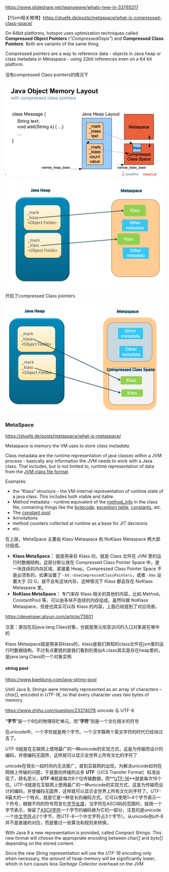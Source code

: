 

https://www.slideshare.net/iwanowww/whats-new-in-33765217

【!!!jvm相关微博】https://stuefe.de/posts/metaspace/what-is-compressed-class-space/



On 64bit platforms, hotspot uses optimization techniques called **Compressed Object Pointers** (*“CompressedOops”*) and **Compressed Class Pointers**. Both are variants of the same thing.



Compressed pointers are a way to reference data - objects in Java heap or class metadata in Metaspace - using 32bit references even on a 64 bit platform.





没有compressed Class pointers的情况下

![image-20220302213128895](images/image-20220302213128895.png)

![image-20220302213007239](images/image-20220302213007239.png)



开启了compressed Class pointers

![image-20220302213042008](images/image-20220302213042008.png)







### MetaSpace

https://stuefe.de/posts/metaspace/what-is-metaspace/



Metaspace is memory the VM uses to store *class metadata*.

Class metadata are the runtime representation of java classes within a JVM process - basically any information the JVM needs to work with a Java class. That includes, but is not limited to, runtime representation of data from the [JVM class file format](https://docs.oracle.com/javase/specs/jvms/se8/html/jvms-4.html).

Examples:

- the “Klass” structure - the VM-internal representation of runtime state of a java class. This includes both vtable and itable.
- Method metadata - runtime equivalent of the [method_info](https://docs.oracle.com/javase/specs/jvms/se8/html/jvms-4.html#jvms-4.6) in the class file, containing things like the [bytecode](https://docs.oracle.com/javase/specs/jvms/se8/html/jvms-4.html#jvms-4.7.3), [exception table](https://docs.oracle.com/javase/specs/jvms/se8/html/jvms-4.html#jvms-4.7.5), [constants](https://docs.oracle.com/javase/specs/jvms/se8/html/jvms-4.html#jvms-4.7.2), etc.
- The [constant pool](https://docs.oracle.com/javase/specs/jvms/se8/html/jvms-4.html#jvms-4.4)
- Annotations
- method counters collected at runtime as a base for JIT decisions
- etc.





在上层，MetaSpace 主要由 Klass Metaspace 和 NoKlass Metaspace 两大部分组成。

- **Klass MetaSpace：** 就是用来存 Klass 的，就是 Class 文件在 JVM 里的运行时数据结构，这部分默认放在 Compressed Class Pointer Space 中，是一块连续的内存区域，紧接着 Heap。Compressed Class Pointer Space 不是必须有的，如果设置了 `-XX:-UseCompressedClassPointers`，或者 `-Xmx` 设置大于 32 G，就不会有这块内存，这种情况下 Klass 都会存在 NoKlass Metaspace 里。
- **NoKlass MetaSpace：** 专门来存 Klass 相关的其他的内容，比如 Method，ConstantPool 等，可以由多块不连续的内存组成。虽然叫做 NoKlass Metaspace，但是也其实可以存 Klass 的内容，上面已经提到了对应场景。



https://developer.aliyun.com/article/73601



注意：类加在后java.lang.Class对象，也就是类元信息访问的入口对象是在堆中的

Klass Metaspace就是用来存klass的，klass是我们熟知的class文件在jvm里的运行时数据结构，不过有点要提的是我们看到的类似A.class其实是存在heap里的，是java.lang.Class的一个对象实例









#### string pool

 https://www.baeldung.com/java-string-pool



Until Java 8, *Strings* were internally represented as an array of characters – *char[]*, encoded in *UTF-16*, so that every character uses two bytes of memory.

https://www.zhihu.com/question/23374078  unicode 与 UTF-8

“**字节**”是一个8位的物理存贮单元，而“**字符**”则是一个文化相关的符号

在unicode中，一个字符就是两个字节。一个汉字算两个英文字符的时代已经快过去了。

UTF-8就是在互联网上使用最广的一种unicode的实现方式，这是为传输而设计的编码，并使编码无国界，这样就可以显示全世界上所有文化的字符了



unicode在很长一段时间内无法推广，直到互联网的出现，为解决unicode如何在网络上传输的问题，于是面向传输的众多 **UTF**（UCS Transfer Format）标准出现了，顾名思义，**UTF-8**就是每次8个位传输数据，而**[UTF-16](https://www.zhihu.com/search?q=UTF-16&search_source=Entity&hybrid_search_source=Entity&hybrid_search_extra={"sourceType"%3A"answer"%2C"sourceId"%3A69732605})**就是每次16个位。UTF-8就是在互联网上使用最广的一种unicode的实现方式，这是为传输而设计的编码，并使编码无国界，这样就可以显示全世界上所有文化的字符了。UTF-8最大的一个特点，就是它是一种变长的编码方式。它可以使用1~4个字节表示一个符号，根据不同的符号而变化[字节长度](https://www.zhihu.com/search?q=字节长度&search_source=Entity&hybrid_search_source=Entity&hybrid_search_extra={"sourceType"%3A"answer"%2C"sourceId"%3A69732605})，当字符在ASCII码的范围时，就用一个字节表示，保留了[ASCII字符](https://www.zhihu.com/search?q=ASCII字符&search_source=Entity&hybrid_search_source=Entity&hybrid_search_extra={"sourceType"%3A"answer"%2C"sourceId"%3A69732605})一个字节的编码做为它的一部分，注意的是unicode一个[中文字符](https://www.zhihu.com/search?q=中文字符&search_source=Entity&hybrid_search_source=Entity&hybrid_search_extra={"sourceType"%3A"answer"%2C"sourceId"%3A69732605})占2个字节，而UTF-8一个中文字符占3个字节）。从unicode到utf-8并不是直接的对应，而是要过一些算法和规则来转换。





With Java 9 a new representation is provided, called *Compact Strings.* This new format will choose the appropriate encoding between *char[]* and *byte[]* depending on the stored content.

Since the new *String* representation will use the *UTF-16* encoding only when necessary, the amount of *heap* memory will be significantly lower, which in turn causes less *Garbage Collector* overhead on the *JVM.*

